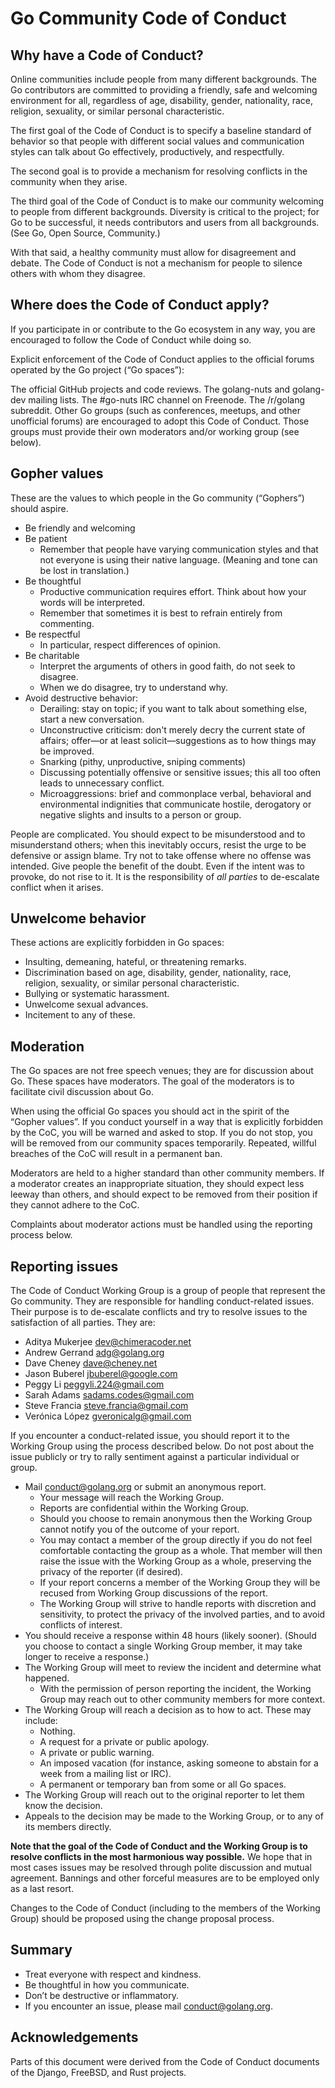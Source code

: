 # Go Community Code of Conduct

## Why have a Code of Conduct?

Online communities include people from many different backgrounds. The Go contributors are committed to providing a friendly, safe and welcoming environment for all, regardless of age, disability, gender, nationality, race, religion, sexuality, or similar personal characteristic.

The first goal of the Code of Conduct is to specify a baseline standard of behavior so that people with different social values and communication styles can talk about Go effectively, productively, and respectfully.

The second goal is to provide a mechanism for resolving conflicts in the community when they arise.

The third goal of the Code of Conduct is to make our community welcoming to people from different backgrounds. Diversity is critical to the project; for Go to be successful, it needs contributors and users from all backgrounds. (See Go, Open Source, Community.)

With that said, a healthy community must allow for disagreement and debate. The Code of Conduct is not a mechanism for people to silence others with whom they disagree.

## Where does the Code of Conduct apply?

If you participate in or contribute to the Go ecosystem in any way, you are encouraged to follow the Code of Conduct while doing so.

Explicit enforcement of the Code of Conduct applies to the official forums operated by the Go project (“Go spaces”):

The official GitHub projects and code reviews.
The golang-nuts and golang-dev mailing lists.
The #go-nuts IRC channel on Freenode.
The /r/golang subreddit.
Other Go groups (such as conferences, meetups, and other unofficial forums) are encouraged to adopt this Code of Conduct. Those groups must provide their own moderators and/or working group (see below).

## Gopher values

These are the values to which people in the Go community (“Gophers”) should aspire.

- Be friendly and welcoming
- Be patient
  - Remember that people have varying communication styles and that not everyone is using their native language. (Meaning and tone can be lost in translation.)
- Be thoughtful
  - Productive communication requires effort. Think about how your words will be interpreted.
  - Remember that sometimes it is best to refrain entirely from commenting.
- Be respectful
  - In particular, respect differences of opinion.
- Be charitable
  - Interpret the arguments of others in good faith, do not seek to disagree.
  - When we do disagree, try to understand why.
- Avoid destructive behavior:
  - Derailing: stay on topic; if you want to talk about something else, start a new conversation.
  - Unconstructive criticism: don't merely decry the current state of affairs; offer—or at least solicit—suggestions as to how things may be improved.
  - Snarking (pithy, unproductive, sniping comments)
  - Discussing potentially offensive or sensitive issues; this all too often leads to unnecessary conflict.
  - Microaggressions: brief and commonplace verbal, behavioral and environmental indignities that communicate hostile, derogatory or negative slights and insults to a person or group.

People are complicated. You should expect to be misunderstood and to misunderstand others; when this inevitably occurs, resist the urge to be defensive or assign blame. Try not to take offense where no offense was intended. Give people the benefit of the doubt. Even if the intent was to provoke, do not rise to it. It is the responsibility of *all parties* to de-escalate conflict when it arises.

## Unwelcome behavior

These actions are explicitly forbidden in Go spaces:

- Insulting, demeaning, hateful, or threatening remarks.
- Discrimination based on age, disability, gender, nationality, race, religion, sexuality, or similar personal characteristic.
- Bullying or systematic harassment.
- Unwelcome sexual advances.
- Incitement to any of these.

## Moderation

The Go spaces are not free speech venues; they are for discussion about Go. These spaces have moderators. The goal of the moderators is to facilitate civil discussion about Go.

When using the official Go spaces you should act in the spirit of the “Gopher values”. If you conduct yourself in a way that is explicitly forbidden by the CoC, you will be warned and asked to stop. If you do not stop, you will be removed from our community spaces temporarily. Repeated, willful breaches of the CoC will result in a permanent ban.

Moderators are held to a higher standard than other community members. If a moderator creates an inappropriate situation, they should expect less leeway than others, and should expect to be removed from their position if they cannot adhere to the CoC.

Complaints about moderator actions must be handled using the reporting process below.

## Reporting issues

The Code of Conduct Working Group is a group of people that represent the Go community. They are responsible for handling conduct-related issues. Their purpose is to de-escalate conflicts and try to resolve issues to the satisfaction of all parties. They are:

- Aditya Mukerjee <dev@chimeracoder.net>
- Andrew Gerrand <adg@golang.org>
- Dave Cheney <dave@cheney.net>
- Jason Buberel <jbuberel@google.com>
- Peggy Li <peggyli.224@gmail.com>
- Sarah Adams <sadams.codes@gmail.com>
- Steve Francia <steve.francia@gmail.com>
- Verónica López <gveronicalg@gmail.com>

If you encounter a conduct-related issue, you should report it to the Working Group using the process described below. Do not post about the issue publicly or try to rally sentiment against a particular individual or group.

- Mail conduct@golang.org or submit an anonymous report.
  - Your message will reach the Working Group.
  - Reports are confidential within the Working Group.
  - Should you choose to remain anonymous then the Working Group cannot notify you of the outcome of your report.
  - You may contact a member of the group directly if you do not feel comfortable contacting the group as a whole. That member will then raise the issue with the Working Group as a whole, preserving the privacy of the reporter (if desired).
  - If your report concerns a member of the Working Group they will be recused from Working Group discussions of the report.
  - The Working Group will strive to handle reports with discretion and sensitivity, to protect the privacy of the involved parties, and to avoid conflicts of interest.
- You should receive a response within 48 hours (likely sooner). (Should you choose to contact a single Working Group member, it may take longer to receive a response.)
- The Working Group will meet to review the incident and determine what happened.
  - With the permission of person reporting the incident, the Working Group may reach out to other community members for more context.
- The Working Group will reach a decision as to how to act. These may include:
  - Nothing.
  - A request for a private or public apology.
  - A private or public warning.
  - An imposed vacation (for instance, asking someone to abstain for a week from a mailing list or IRC).
  - A permanent or temporary ban from some or all Go spaces.
- The Working Group will reach out to the original reporter to let them know the decision.
- Appeals to the decision may be made to the Working Group, or to any of its members directly.

**Note that the goal of the Code of Conduct and the Working Group is to resolve conflicts in the most harmonious way possible.** We hope that in most cases issues may be resolved through polite discussion and mutual agreement. Bannings and other forceful measures are to be employed only as a last resort.

Changes to the Code of Conduct (including to the members of the Working Group) should be proposed using the change proposal process.

## Summary

- Treat everyone with respect and kindness.
- Be thoughtful in how you communicate.
- Don’t be destructive or inflammatory.
- If you encounter an issue, please mail conduct@golang.org.

## Acknowledgements

Parts of this document were derived from the Code of Conduct documents of the Django, FreeBSD, and Rust projects.
